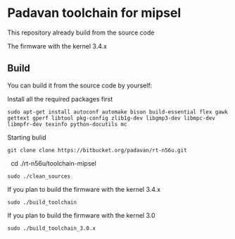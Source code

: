 # Padavan toolchain for mipsel

This repository already build from the source code

The firmware with the kernel 3.4.x

## Build
You can build it from the source code by yourself:

Install all the required packages first

    sudo apt-get install autoconf automake bison build-essential flex gawk gettext gperf libtool pkg-config zlib1g-dev libgmp3-dev libmpc-dev libmpfr-dev texinfo python-docutils mc

Starting bulid

    git clone clone https://bitbucket.org/padavan/rt-n56u.git

    cd ./rt-n56u/toolchain-mipsel

    sudo ./clean_sources

If you plan to build the firmware with the kernel 3.4.x

    sudo ./build_toolchain

If you plan to build the firmware with the kernel 3.0

    sudo ./build_toolchain_3.0.x

